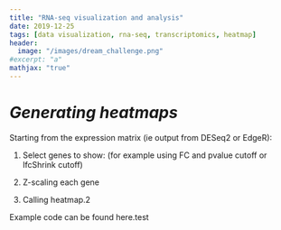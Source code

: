 ```yaml
---
title: "RNA-seq visualization and analysis"
date: 2019-12-25
tags: [data visualization, rna-seq, transcriptomics, heatmap]
header:
  image: "/images/dream_challenge.png"
#excerpt: "a"
mathjax: "true"
---
```


# *Generating heatmaps*
Starting from the expression matrix (ie output from DESeq2 or EdgeR):

1. Select genes to show: (for example using FC and pvalue cutoff or lfcShrink cutoff)

2. Z-scaling each gene

3. Calling heatmap.2 

Example code can be found here.test